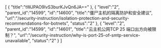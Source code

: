 [
	{
		"title":"tWJPAO9lvS3burKJvQn6JA=="
	},
	{
		"level":"2",
		"parent_id":"14599",
		"id":"14600",
		"title":"僵尸主机的隔离防护和安全建议",
		"url":"/security-instruction/isolation-protection-and-security-recommendations-for-botnets",
		"status":"2"
	},
	{
		"level":"2",
		"parent_id":"14599",
		"id":"14601",
		"title":"云主机公网TCP 25 端口出方向被限制？",
		"url":"/security-instruction/why-is-port-25-of-smtp-service-unavailable",
		"status":"2"
	}
]
